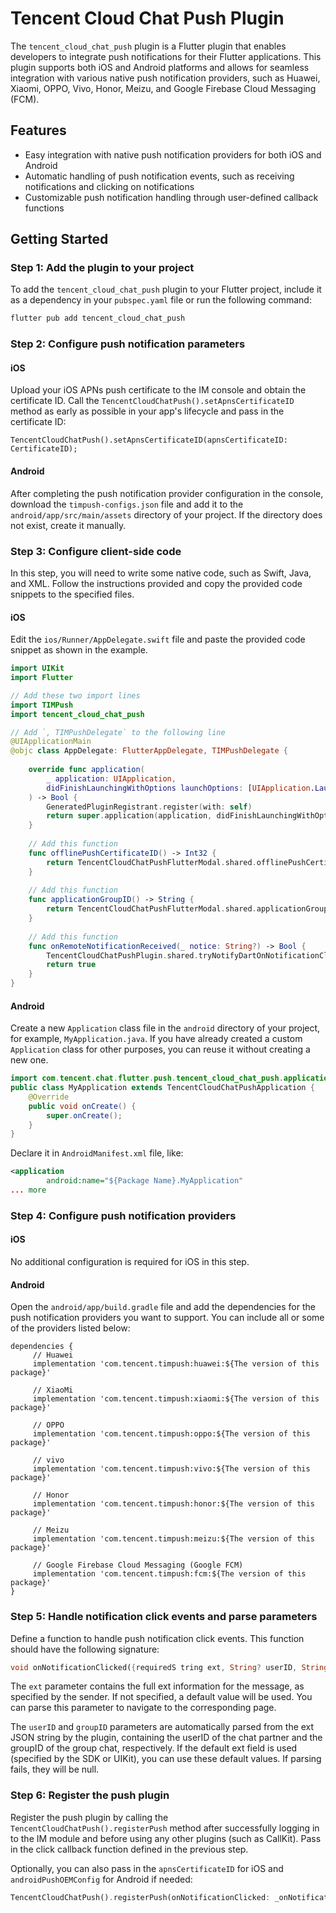 # Tencent Cloud Chat Push Plugin

The `tencent_cloud_chat_push` plugin is a Flutter plugin that enables developers to integrate push
notifications for their Flutter applications. This plugin supports both iOS and Android platforms
and allows for seamless integration with various native push notification providers, such as Huawei,
Xiaomi, OPPO, Vivo, Honor, Meizu, and Google Firebase Cloud Messaging (FCM).

## Features

- Easy integration with native push notification providers for both iOS and Android
- Automatic handling of push notification events, such as receiving notifications and clicking on
  notifications
- Customizable push notification handling through user-defined callback functions

## Getting Started

### Step 1: Add the plugin to your project

To add the `tencent_cloud_chat_push` plugin to your Flutter project, include it as a dependency in
your `pubspec.yaml` file or run the following command:

```bash
flutter pub add tencent_cloud_chat_push
```

### Step 2: Configure push notification parameters

#### iOS

Upload your iOS APNs push certificate to the IM console and obtain the certificate ID. Call
the `TencentCloudChatPush().setApnsCertificateID` method as early as possible in your app's
lifecycle and pass in the certificate ID:

```plaintext
TencentCloudChatPush().setApnsCertificateID(apnsCertificateID: CertificateID);
```

#### Android

After completing the push notification provider configuration in the console, download
the `timpush-configs.json` file and add it to the `android/app/src/main/assets` directory of your
project. If the directory does not exist, create it manually.

### Step 3: Configure client-side code

In this step, you will need to write some native code, such as Swift, Java, and XML. Follow the
instructions provided and copy the provided code snippets to the specified files.

#### iOS

Edit the `ios/Runner/AppDelegate.swift` file and paste the provided code snippet as shown in the
example.

```Swift
import UIKit
import Flutter

// Add these two import lines
import TIMPush
import tencent_cloud_chat_push

// Add `, TIMPushDelegate` to the following line
@UIApplicationMain
@objc class AppDelegate: FlutterAppDelegate, TIMPushDelegate {
    
    override func application(
        _ application: UIApplication,
        didFinishLaunchingWithOptions launchOptions: [UIApplication.LaunchOptionsKey: Any]?
    ) -> Bool {
        GeneratedPluginRegistrant.register(with: self)
        return super.application(application, didFinishLaunchingWithOptions: launchOptions)
    }
    
    // Add this function
    func offlinePushCertificateID() -> Int32 {
        return TencentCloudChatPushFlutterModal.shared.offlinePushCertificateID();
    }
    
    // Add this function
    func applicationGroupID() -> String {
        return TencentCloudChatPushFlutterModal.shared.applicationGroupID()
    }
    
    // Add this function
    func onRemoteNotificationReceived(_ notice: String?) -> Bool {
        TencentCloudChatPushPlugin.shared.tryNotifyDartOnNotificationClickEvent(notice)
        return true
    }
}
```

#### Android

Create a new `Application` class file in the `android` directory of your project, for
example, `MyApplication.java`. If you have already created a custom `Application` class for other
purposes, you can reuse it without creating a new one.

```java
import com.tencent.chat.flutter.push.tencent_cloud_chat_push.application.TencentCloudChatPushApplication;
public class MyApplication extends TencentCloudChatPushApplication {
    @Override
    public void onCreate() {
        super.onCreate();
    }
}
```

Declare it in `AndroidManifest.xml` file, like:

```xml
<application
        android:name="${Package Name}.MyApplication"
... more
```

### Step 4: Configure push notification providers

#### iOS

No additional configuration is required for iOS in this step.

#### Android

Open the `android/app/build.gradle` file and add the dependencies for the push notification
providers you want to support. You can include all or some of the providers listed below:

```plaintext
dependencies {
     // Huawei
     implementation 'com.tencent.timpush:huawei:${The version of this package}'
     
     // XiaoMi
     implementation 'com.tencent.timpush:xiaomi:${The version of this package}'
     
     // OPPO
     implementation 'com.tencent.timpush:oppo:${The version of this package}'
     
     // vivo
     implementation 'com.tencent.timpush:vivo:${The version of this package}'
     
     // Honor
     implementation 'com.tencent.timpush:honor:${The version of this package}'
     
     // Meizu
     implementation 'com.tencent.timpush:meizu:${The version of this package}'
     
     // Google Firebase Cloud Messaging (Google FCM)
     implementation 'com.tencent.timpush:fcm:${The version of this package}'
}

```

### Step 5: Handle notification click events and parse parameters

Define a function to handle push notification click events. This function should have the following
signature:

```dart
void onNotificationClicked({requiredS tring ext, String? userID, String? groupID})
```

The `ext` parameter contains the full ext information for the message, as specified by the sender.
If not specified, a default value will be used. You can parse this parameter to navigate to the
corresponding page.

The `userID` and `groupID` parameters are automatically parsed from the ext JSON string by the
plugin, containing the userID of the chat partner and the groupID of the group chat, respectively.
If the default ext field is used (specified by the SDK or UIKit), you can use these default values.
If parsing fails, they will be null.

### Step 6: Register the push plugin

Register the push plugin by calling the `TencentCloudChatPush().registerPush` method after
successfully logging in to the IM module and before using any other plugins (such as CallKit). Pass
in the click callback function defined in the previous step.

Optionally, you can also pass in the `apnsCertificateID` for iOS and `androidPushOEMConfig` for
Android if needed:

```dart
TencentCloudChatPush().registerPush(onNotificationClicked: _onNotificationClicked);
```
